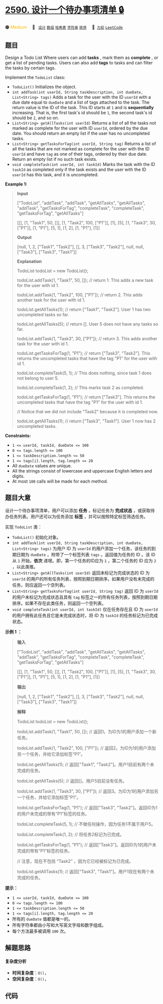 # [2590. 设计一个待办事项清单 🔒](https://2xiao.github.io/leetcode-js/problem/2590.html)

🟠 <font color=#ffb800>Medium</font>&emsp; 🔖&ensp; [`设计`](/tag/design.md) [`数组`](/tag/array.md) [`哈希表`](/tag/hash-table.md) [`字符串`](/tag/string.md) [`排序`](/tag/sorting.md)&emsp; 🔗&ensp;[`力扣`](https://leetcode.cn/problems/design-a-todo-list) [`LeetCode`](https://leetcode.com/problems/design-a-todo-list)

## 题目

Design a Todo List Where users can add **tasks** , mark them as **complete** ,
or get a list of pending tasks. Users can also add **tags** to tasks and can
filter the tasks by certain tags.

Implement the `TodoList` class:

  * `TodoList()` Initializes the object.
  * `int addTask(int userId, String taskDescription, int dueDate, List<String> tags)` Adds a task for the user with the ID `userId` with a due date equal to `dueDate` and a list of tags attached to the task. The return value is the ID of the task. This ID starts at `1` and is **sequentially** increasing. That is, the first task's id should be `1`, the second task's id should be `2`, and so on.
  * `List<String> getAllTasks(int userId)` Returns a list of all the tasks not marked as complete for the user with ID `userId`, ordered by the due date. You should return an empty list if the user has no uncompleted tasks.
  * `List<String> getTasksForTag(int userId, String tag)` Returns a list of all the tasks that are not marked as complete for the user with the ID `userId` and have `tag` as one of their tags, ordered by their due date. Return an empty list if no such task exists.
  * `void completeTask(int userId, int taskId)` Marks the task with the ID `taskId` as completed only if the task exists and the user with the ID `userId` has this task, and it is uncompleted.



**Example 1:**

> 
> 
> 
> 
> 
> **Input**
> 
> ["TodoList", "addTask", "addTask", "getAllTasks", "getAllTasks", "addTask", "getTasksForTag", "completeTask", "completeTask", "getTasksForTag", "getAllTasks"]
> 
> [[], [1, "Task1", 50, []], [1, "Task2", 100, ["P1"]], [1], [5], [1, "Task3", 30, ["P1"]], [1, "P1"], [5, 1], [1, 2], [1, "P1"], [1]]
> 
> **Output**
> 
> [null, 1, 2, ["Task1", "Task2"], [], 3, ["Task3", "Task2"], null, null, ["Task3"], ["Task3", "Task1"]]
> 
> 
> 
> **Explanation**
> 
> TodoList todoList = new TodoList();
> 
> todoList.addTask(1, "Task1", 50, []); // return 1. This adds a new task for the user with id 1.
> 
> todoList.addTask(1, "Task2", 100, ["P1"]); // return 2. This adds another task for the user with id 1.
> 
> todoList.getAllTasks(1); // return ["Task1", "Task2"]. User 1 has two uncompleted tasks so far.
> 
> todoList.getAllTasks(5); // return []. User 5 does not have any tasks so far.
> 
> todoList.addTask(1, "Task3", 30, ["P1"]); // return 3. This adds another task for the user with id 1.
> 
> todoList.getTasksForTag(1, "P1"); // return ["Task3", "Task2"]. This returns the uncompleted tasks that have the tag "P1" for the user with id 1.
> 
> todoList.completeTask(5, 1); // This does nothing, since task 1 does not belong to user 5.
> 
> todoList.completeTask(1, 2); // This marks task 2 as completed.
> 
> todoList.getTasksForTag(1, "P1"); // return ["Task3"]. This returns the uncompleted tasks that have the tag "P1" for the user with id 1.
> 
> > 
> > 
> > 
> > 
> > 
> > 
> > 
> > 
>   // Notice that we did not include "Task2" because it is completed now.
> 
> todoList.getAllTasks(1); // return ["Task3", "Task1"]. User 1 now has 2 uncompleted tasks.
> 
> 

**Constraints:**

  * `1 <= userId, taskId, dueDate <= 100`
  * `0 <= tags.length <= 100`
  * `1 <= taskDescription.length <= 50`
  * `1 <= tags[i].length, tag.length <= 20`
  * All `dueDate` values are unique.
  * All the strings consist of lowercase and uppercase English letters and digits.
  * At most `100` calls will be made for each method.


## 题目大意

设计一个待办事项清单，用户可以添加 **任务** ，标记任务为 **完成状态** ，或获取待办任务列表。用户还可以为任务添加 **标签**
，并可以按照特定标签筛选任务。

实现 `TodoList` 类：

  * `TodoList()` 初始化对象。
  * `int addTask(int userId, String taskDescription, int dueDate, List<String> tags)` 为用户 ID 为 `userId` 的用户添加一个任务，该任务的到期日期为 `dueDate` ，附带了一个标签列表 `tags` 。返回值为任务的 ID 。该 ID 从 `1` 开始，**依次** 递增。即，第一个任务的ID应为 `1` ，第二个任务的 ID 应为 `2` ，以此类推。
  * `List<String> getAllTasks(int userId)` 返回未标记为完成状态的 ID 为 `userId` 的用户的所有任务列表，按照到期日期排序。如果用户没有未完成的任务，则应返回一个空列表。
  * `List<String> getTasksForTag(int userId, String tag)` 返回 ID 为 `userId` 的用户未标记为完成状态且具有 `tag` 标签之一的所有任务列表，按照到期日期排序。如果不存在此类任务，则返回一个空列表。
  * `void completeTask(int userId, int taskId)` 仅在任务存在且 ID 为 `userId` 的用户拥有此任务且它是未完成状态时，将 ID 为 `taskId` 的任务标记为已完成状态。



**示例 1 ：**

> 
> 
> 
> 
> 
> **输入**
> 
> ["TodoList", "addTask", "addTask", "getAllTasks", "getAllTasks", "addTask", "getTasksForTag", "completeTask", "completeTask", "getTasksForTag", "getAllTasks"]
> 
> [[], [1, "Task1", 50, []], [1, "Task2", 100, ["P1"]], [1], [5], [1, "Task3", 30, ["P1"]], [1, "P1"], [5, 1], [1, 2], [1, "P1"], [1]]
> 
> **输出**
> 
> [null, 1, 2, ["Task1", "Task2"], [], 3, ["Task3", "Task2"], null, null, ["Task3"], ["Task3", "Task1"]]
> 
> 
> 
> **解释**
> 
> TodoList todoList = new TodoList(); 
> 
> todoList.addTask(1, "Task1", 50, []); // 返回1。为ID为1的用户添加一个新任务。 
> 
> todoList.addTask(1, "Task2", 100, ["P1"]); // 返回2。为ID为1的用户添加另一个任务，并给它添加标签“P1”。 
> 
> todoList.getAllTasks(1); // 返回["Task1", "Task2"]。用户1目前有两个未完成的任务。 
> 
> todoList.getAllTasks(5); // 返回[]。用户5目前没有任务。 
> 
> todoList.addTask(1, "Task3", 30, ["P1"]); // 返回3。为ID为1的用户添加另一个任务，并给它添加标签“P1”。 
> 
> todoList.getTasksForTag(1, "P1"); // 返回["Task3", "Task2"]。返回ID为1的用户未完成的带有“P1”标签的任务。 
> 
> todoList.completeTask(5, 1); // 不做任何操作，因为任务1不属于用户5。 
> 
> todoList.completeTask(1, 2); // 将任务2标记为已完成。 
> 
> todoList.getTasksForTag(1, "P1"); // 返回["Task3"]。返回ID为1的用户未完成的带有“P1”标签的任务。 
> 
> > 
> > 
> > 
> > 
> > 
> > 
> > 
> > 
>   // 注意，现在不包括 “Task2” ，因为它已经被标记为已完成。 
> 
> todoList.getAllTasks(1); // 返回["Task3", "Task1"]。用户1现在有两个未完成的任务。
> 
> 
> 
> 



**提示：**

  * `1 <= userId, taskId, dueDate <= 100`
  * `0 <= tags.length <= 100`
  * `1 <= taskDescription.length <= 50`
  * `1 <= tags[i].length, tag.length <= 20`
  * 所有的 `dueDate` 值都是唯一的。
  * 所有字符串都由小写和大写英文字母和数字组成。
  * 每个方法最多被调用 `100` 次。


## 解题思路

#### 复杂度分析

- **时间复杂度**：`O()`，
- **空间复杂度**：`O()`，

## 代码

```javascript

```
